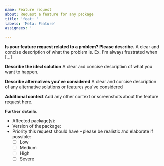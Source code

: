 ```yaml
---
name: Feature request
about: Request a feature for any package
title: 'feat: '
labels: 'Meta: Feature'
assignees: ''

---
```


<!--
If you need help with the library installation or usage, please go to the Discord server instead:
  https://favware.tech/redirect/server
This issue tracker is only for bug reports and enhancement suggestions.
You likely won't receive any basic help here.
-->

**Is your feature request related to a problem? Please describe.**
A clear and concise description of what the problem is. Ex. I'm always frustrated when [...]

**Describe the ideal solution**
A clear and concise description of what you want to happen.

**Describe alternatives you've considered**
A clear and concise description of any alternative solutions or features you've considered.

**Additional context**
Add any other context or screenshots about the feature request here.

**Further details:**
- Affected package(s):
- Version of the package:
- Priority this request should have – please be realistic and elaborate if possible:
  - [ ] Low
  - [ ] Medium
  - [ ] High
  - [ ] Severe